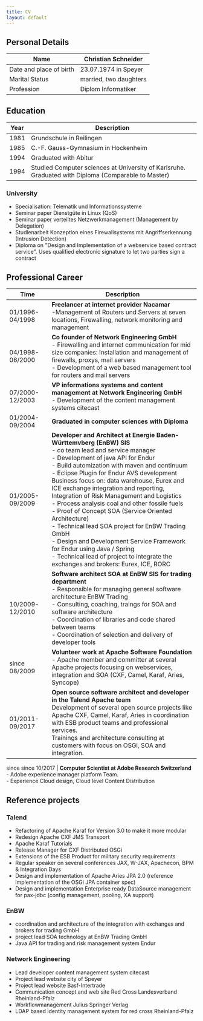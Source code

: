 ```yaml
---
title: CV
layout: default
---
```


## Personal Details

Name | Christian Schneider
-----|------
Date and place of birth | 23.07.1974 in Speyer
Marital Status | married, two daughters
Profession | Diplom Informatiker

## Education

Year | Description
-----|------
1981 | Grundschule in Reilingen
1985 | C.-F. Gauss-Gymnasium in Hockenheim
1994 | Graduated with Abitur
1994 | Studied Computer sciences at University of Karlsruhe. Graduated with Diploma (Comparable to Master)

### University

* Specialisation: Telematik und Informationssysteme
* Seminar paper Dienstgüte in Linux (QoS)
* Seminar paper verteiltes Netzwerkmanagement (Management by Delegation)
* Studienarbeit Konzeption eines Firewallsystems mit Angriffserkennung (Intrusion Detection)
* Diploma on "Design and Implementation of a webservice based contract service". Uses qualified electronic signature to let two parties sign a contract

## Professional Career

Time | Description
---------|-------------
01/1996-04/1998 | **Freelancer at internet provider Nacamar**<br>-Management of Routers und Servers at seven locations, Firewalling, network monitoring and management
04/1998-06/2000 | **Co founder of Network Engineering GmbH**<br>- Firewalling and internet communication for mid size companies: Installation and management of firewalls, proxys, mail servers<br>- Development of a web based management tool for routers and mail servers
07/2000-12/2003 | **VP informations systems and content management at Network Engineering GmbH**<br>- Development of the content management systems citecast
01/2004-09/2004 | **Graduated in computer sciences with Diploma**
01/2005-09/2009 | **Developer and Architect at Energie Baden-Württemvberg (EnBW) SIS**<br>- co team lead and service manager<br>- Development of java API for Endur<br>- Build automization with maven and continuum<br>- Eclipse Plugin for Endur AVS development<br>Business focus on: data warehouse, Eurex and ICE exchange integration and reporting, Integration of Risk Management and Logistics<br>- Process analysis coal and other fossile fuels<br>- Proof of Concept SOA (Service Oriented  Architecture)<br>- Technical lead SOA project for EnBW Trading GmbH<br>- Design and Development Service Framework for Endur using Java / Spring<br>- Technical lead of project to integrate the exchanges and brokers: Eurex, ICE, RORC
10/2009-12/2010 | **Software architect SOA at EnBW SIS for trading department**<br>- Responsible for managing general software architecture EnBW Trading<br>- Consulting, coaching, traings for SOA and software architecture<br>- Coordination of libraries and code shared between teams<br>- Coordination of selection and delivery of developer tools
since 08/2009 | **Volunteer work at Apache Software Foundation**<br>- Apache member and committer at several Apache projects focusing on webservices, integration and SOA (CXF, Camel, Karaf, Aries, Syncope)
01/2011-09/2017 | **Open source software architect and developer in the Talend Apache team**<br>Development of several open source projects like Apache CXF, Camel, Karaf, Aries in coordination with ESB product teams and professional services.<br>Trainings and architecture consulting at customers with focus on OSGi, SOA and integration.
since
since 10/2017 | **Computer Scientist at Adobe Research Switzerland**<br>- Adobe experience manager platform Team.<br>- Experience Cloud design, Cloud level Content Distribution

## Reference projects

### Talend

* Refactoring of Apache Karaf for Version 3.0 to make it more modular
* Redesign Apache CXF JMS Transport
* Apache Karaf Tutorials
* Release Manager for CXF Distributed OSGi
* Extensions of the ESB Product for military security requirements
* Regular speaker on several conferences JAX, W-JAX, Apachecon, BPM & Integration Days
* Design and implementation of Apache Aries JPA 2.0 (reference implementation of the OSGi JPA container spec)
* Design and implementation Enterprise ready DataSource management for pax-jdbc (config management, pooling, XA support)

### EnBW

* coordination and architecture of the integration with exchanges and brokers for trading GmbH
* project lead SOA technology at EnBW Trading GmbH
* Java API for trading and risk management system Endur

### Network Engineering

* Lead developer content management system citecast
* Project lead website city of Speyer
* Project lead website Basf-Intertrade
* Communication concept and web site Red Cross Landesverband Rheinland-Pfalz
* Workflowmanagement Julius Springer Verlag
* LDAP based identity management system for red cross Rheinland-Pfalz

